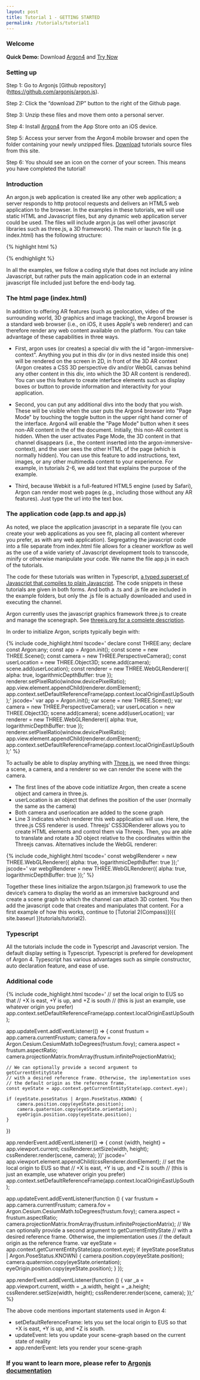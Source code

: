 ```yaml
---
layout: post
title: Tutorial 1 - GETTING STARTED
permalink: /tutorials/tutorial1
---
```


### Welcome
**Quick Demo:**
Download [Argon4](https://itunes.apple.com/us/app/argon4/id944297993?ls=1&mt=8) and [Try Now](Argon4://tutorials.argonjs.io/code/tutorials/tutorial1)

### Setting up

Step 1: Go to Argonjs [Github repository] (https://github.com/argonjs/argon.js).

Step 2: Click the “download ZIP” button to the right of the Github page.

Step 3: Unzip these files and move them onto a personal server.

Step 4: Install [Argon4](https://itunes.apple.com/us/app/argon4/id944297993?ls=1&mt=8)  from the App Store onto an iOS device.

Step 5: Access your server from the Argon4 mobile browser and open the folder containing your newly unzipped files. <a href = "code.zip">Download</a> tutorials source files from this site.

Step 6: You should see an icon on the corner of your screen. This means you have completed the tutorial!

### Introduction

An argon.js web application is created like any other web application; a server responds to http protocol requests and delivers an HTML5 web application to the browser. In the examples in these tutorials, we will use static HTML and Javascript files, but any dynamic web application server could be used. The files will include argon.js (as well other javascript libraries such as three.js, a 3D framework). The main or launch file (e.g. index.html) has the following structure:

{% highlight html %}
</html>
<meta name="viewport" content="width=device-width, user-scalable=no, minimum-scale=1.0, maximum-scale=1.0">

<script src="../resources/lib/three.min.js"></script>
<script src="../resources/lib/CSS3DRenderer.js"></script>
<script src="../resources/lib/argon.umd.js"></script>

<!-- style sheets for styling the elements in the body -->
<link rel="stylesheet" type="text/css" href="style.css">

<body>
    <div id="argon-immersive-context">
         <!--any html for interface elements etc.
          that will appear on the screen in AR mode-->
    </div>
    <div>
        <!--one or more divs that you want
        to appear in "page mode" described below-->
    </div>
<!--application javascript code-->
<script src="app.js"></script>
</body>
</html>
{% endhighlight %}

In all the examples, we follow a coding style that does not include any inline Javascript, but rather puts the main application code in an external javascript file included just before the end-body tag.

### The html page (index.html)

In addition to offering AR features (such as geolocation, video of the surrounding world, 3D graphics and image tracking), the Argon4 browser is a standard web browser (i.e., on iOS, it uses Apple's web renderer) and can therefore render any web content available on the platform. You can take advantage of these capabilities in three ways.

* First, argon uses (or creates) a special div with the id "argon-immersive-context". Anything you put in this div (or in divs nested inside this one) will be rendered on the screen in 2D, in front of the 3D AR context (Argon creates a CSS 3D perspective div and/or WebGL canvas behind any other content in this div, into which the 3D AR content is rendered). You can use this feature to create interface elements such as display boxes or button to provide information and interactivity for your application.

* Second, you can put any additional divs into the body that you wish. These will be visible when the user puts the Argon4 browser into "Page Mode" by touching the toggle button in the upper right hand corner of the interface. Argon4 will enable the "Page Mode" button when it sees non-AR content in the <body></body> of the document. Initially, this non-AR content is hidden. When the user activates Page Mode, the 3D content in that channel disappears (i.e., the content inserted into the argon-immersive-context), and the user sees the other HTML of the page (which is normally hidden). You can use this feature to add instructions, text, images, or any other multimedia content to your experience. For example, in tutorials 2-6, we add text that explains the purpose of the example.

* Third, because Webkit is a full-featured HTML5 engine (used by Safari), Argon can render most web pages (e.g., including those without any AR features). Just type the url into the text box.

### The application code (app.ts and app.js)
As noted, we place the application javascript in a separate file (you can create your web applications as you see fit, placing all content wherever you prefer, as with any web application). Segregating the javascript code into a file separate from index.html file allows for a cleaner workflow as well as the use of a wide variety of Javascript development tools to transcode, minify or otherwise manipulate your code. We name the file app.js in each of the tutorials.

The code for these tutorials was written in Typescript, [a typed superset of Javascript that compiles to plain Javascript](https://www.typescriptlang.org). The code snippets in these tutorials are given in both forms. And both a .ts and .js file are included in the example folders, but only the .js file is actually downloaded and used in executing the channel. 

Argon currently uses the javascript graphics framework three.js to create and manage the scenegraph. See [threejs.org for a complete description](http://threejs.org).

In order to initialize Argon, scripts typically begin with:

{% include code_highlight.html
tscode='
declare const THREE:any;
declare const Argon:any;
const app = Argon.init();
const scene = new THREE.Scene();
const camera = new THREE.PerspectiveCamera();
const userLocation = new THREE.Object3D;
scene.add(camera);
scene.add(userLocation);
const renderer = new THREE.WebGLRenderer({ 
    alpha: true, 
    logarithmicDepthBuffer: true
});
renderer.setPixelRatio(window.devicePixelRatio);
app.view.element.appendChild(renderer.domElement);
app.context.setDefaultReferenceFrame(app.context.localOriginEastUpSouth);'
jscode='
var app = Argon.init();
var scene = new THREE.Scene();
var camera = new THREE.PerspectiveCamera();
var userLocation = new THREE.Object3D;
scene.add(camera);
scene.add(userLocation);
var renderer = new THREE.WebGLRenderer({
    alpha: true,
    logarithmicDepthBuffer: true
});
renderer.setPixelRatio(window.devicePixelRatio);
app.view.element.appendChild(renderer.domElement);
app.context.setDefaultReferenceFrame(app.context.localOriginEastUpSouth);'
%}

To actually be able to display anything with [Three.js](http://threejs.org/docs/#Manual/Introduction/Creating_a_scene), we need three things: a scene, a camera, and a renderer so we can render the scene with the camera.

* The first lines of the above code initiatlize Argon, then create a scene object and camera in three.js.
* userLocation is an object that defines the position of the user (normally the same as the camera) 
* Both camera and userlocation are added to the scene graph 
* Line 3 indicates which renderer this web application will use. Here, the three.js CSS renderer is used. Threejs’ CSS3DRenderer allows you to create HTML elements and control them via Threejs. Then, you are able to translate and rotate a 3D object relative to the coordinates within the Threejs canvas.
Alternatives include the WebGL renderer:

{% include code_highlight.html
tscode='
const webglRenderer = new THREE.WebGLRenderer({ alpha: true, logarithmicDepthBuffer: true });'
jscode='
var webglRenderer = new THREE.WebGLRenderer({ alpha: true, logarithmicDepthBuffer: true });'
%}

Together these lines initialize the argon.ts(argon.js) framework to use the device’s camera to display the world as an immersive background and create a scene graph to which the channel can attach 3D content.  You then add the javascript code that creates and manipulates that content. For a first example of how this works, continue to [Tutorial 2(Compass)]({{ site.baseurl }}tutorials/tutorial2).

### Typescript
All the tutorials include the code in Typescript and Javascript version. The default display setting is Typescript.
Typescript is prefered for development of Argon 4. Typescript has various advantages such as simple constructor, auto declaration feature, and ease of use. 

### Additional code
{% include code_highlight.html
tscode='
// set the local origin to EUS so that 
// +X is east, +Y is up, and +Z is south 
// (this is just an example, use whatever origin you prefer)
app.context.setDefaultReferenceFrame(app.context.localOriginEastUpSouth);

app.updateEvent.addEventListener(() => {
    const frustum = app.camera.currentFrustum;
    camera.fov = Argon.Cesium.CesiumMath.toDegrees(frustum.fovy);
    camera.aspect = frustum.aspectRatio;
    camera.projectionMatrix.fromArray(frustum.infiniteProjectionMatrix);

    // We can optionally provide a second argument to getCurrentEntityState
    // with a desired reference frame. Otherwise, the implementation uses
    // the default origin as the reference frame. 
    const eyeState = app.context.getCurrentEntityState(app.context.eye);

    if (eyeState.poseStatus | Argon.PoseStatus.KNOWN) {
        camera.position.copy(eyeState.position);
        camera.quaternion.copy(eyeState.orientation);
        eyeOrigin.position.copy(eyeState.position);
    }
})


app.renderEvent.addEventListener(() => {
    const {width, height} = app.viewport.current;
    cssRenderer.setSize(width, height);
    cssRenderer.render(scene, camera);
})'
jscode='
app.viewport.element.appendChild(cssRenderer.domElement);
// set the local origin to EUS so that 
// +X is east, +Y is up, and +Z is south 
// (this is just an example, use whatever origin you prefer)
app.context.setDefaultReferenceFrame(app.context.localOriginEastUpSouth);

app.updateEvent.addEventListener(function () {
    var frustum = app.camera.currentFrustum;
    camera.fov = Argon.Cesium.CesiumMath.toDegrees(frustum.fovy);
    camera.aspect = frustum.aspectRatio;
    camera.projectionMatrix.fromArray(frustum.infiniteProjectionMatrix);
    // We can optionally provide a second argument to getCurrentEntityState
    // with a desired reference frame. Otherwise, the implementation uses
    // the default origin as the reference frame. 
    var eyeState = app.context.getCurrentEntityState(app.context.eye);
    if (eyeState.poseStatus | Argon.PoseStatus.KNOWN) {
        camera.position.copy(eyeState.position);
        camera.quaternion.copy(eyeState.orientation);
        eyeOrigin.position.copy(eyeState.position);
    }
});


app.renderEvent.addEventListener(function () {
    var _a = app.viewport.current, width = _a.width, height = _a.height;
    cssRenderer.setSize(width, height);
    cssRenderer.render(scene, camera);
});'
%}


The above code mentions important statements used in Argon 4:

* setDefaultReferenceFrame: lets you set the local origin to EUS so that +X is east, +Y is up, and +Z is  south.
* updateEvent: lets you update your scene-graph based on the current state of reality
* app.renderEvent: lets you render your scene-graph

### If you want to learn more, please refer to [Argonjs documentation](http://argonjs.io/argon/index.html)



